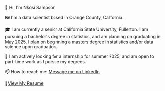👋 Hi, I'm Nkosi Sampson

🖼️ I'm a data scientist based in Orange County, California.

🎓 I am currently a senior at California State University, Fullerton. I am pursuing a bachelor's degree in statistics, and am planning on graduating in May 2025. I plan on beginning a masters degree in statistics and/or data science upon graduation. 

💼 I am actively looking for a internship for summer 2025, and am open to part-time work as I pursue my degrees. 

📫 How to reach me: [Message me on LinkedIn](https://www.linkedin.com/in/nkosi-sampson-3335b725a/)

📄[View My Resume](https://github.com/NkosiSampson/Resume/blob/main/resume.pdf)
